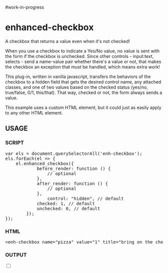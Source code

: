 #work-in-progress

# enhanced-checkbox
A checkbox that returns a value even when it's not checked!

When you use a checkbox to indicate a Yes/No value, no value is sent with the form if the checkbox is unchecked. Since other controls - input:text, selects - send a name-value pair whether there's a value or not, that makes the checkbox an exception that must be handled, which means extra work!

This plug-in, written in vanilla javascript, transfers the behaviors of the checkbox to a hidden field that gets the desired control name, any attached classes, and one of two values based on the checked status (yes/no, true/false, 0/1, this/that). That way, checked or not, the form always sends a value.

This example uses a custom HTML element, but it could just as easily apply to any other HTML element.

<h2>USAGE</h2>

<h3>SCRIPT</h3>
<pre style="font-family: monospace">
var els = document.querySelectorAll('enh-checkbox');
els.forEach(el => {
	el.enhanced_checkbox({
			before_render: function () {
				// optional
			},
			after_render: function () {
				// optional
			},
     			control: "hidden", // default
			checked: 1, // default
			unchecked: 0, // default
		});
});
</pre>
<h3>HTML</h3>

<pre style="font-family: monospace">
&lt;enh-checkbox name="pizza" value="1" title="bring on the cheese!" class="red-sauce" checked>&lt;/enh-checkbox>
</pre>

<h3>OUTPUT</h3>

<pre style="font-family: monospace">
<input type="checkbox" name="checkbox_u97bsi" title="bring on the cheese!"  class="red-sauce">
<input type="hidden" name="pizza" id="pizza" value="1">
</pre>
